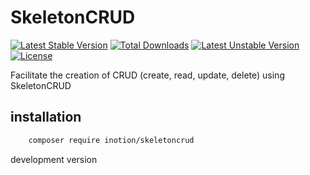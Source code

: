 # SkeletonCRUD

[![Latest Stable Version](https://poser.pugx.org/inotion/SkeletonCRUD/v/stable.svg)](https://packagist.org/packages/inotion/SkeletonCRUD) [![Total Downloads](https://poser.pugx.org/inotion/SkeletonCRUD/downloads.svg)](https://packagist.org/packages/inotion/SkeletonCRUD) [![Latest Unstable Version](https://poser.pugx.org/inotion/SkeletonCRUD/v/unstable.svg)](https://packagist.org/packages/inotion/SkeletonCRUD) [![License](https://poser.pugx.org/inotion/SkeletonCRUD/license.svg)](https://packagist.org/packages/inotion/SkeletonCRUD)

Facilitate the creation of CRUD (create, read, update, delete) using SkeletonCRUD

## installation

```bash
	composer require inotion/skeletoncrud
```

development version
